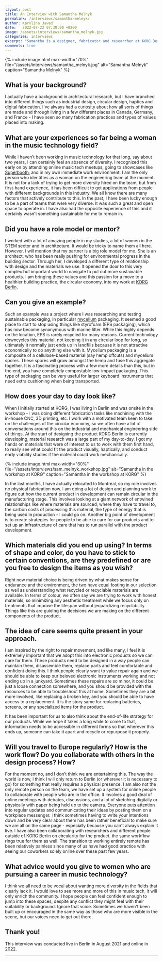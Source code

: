 ```yaml
---
layout: post
title: An Interview with Samantha Melnyk
permalink: /interviews/samantha-melnyk/
author: Karolina Jawad
date:   2022-07-22 07:30:00 +0200
image: /assets/interviews/samantha_melnyk.jpg
categories: interviews
excerpt: "Samantha is a designer, fabricator and researcher at KORG Berlin. With the team, Samantha creates more sustainability-minded infrastructures for its products.   With a background in architecture, digital and robotic fabrication, and circular design, she has been part of projects that span from architectural pavilions, footwear, haptic devices and musical instruments."
comments: true
---
```


{% include image.html
max-width="70%" file="/assets/interviews/samantha_melnyk.jpg" alt="Samantha Melnyk"
caption="Samantha Melnyk" %}

## What is your background?

I actually have a background in architectural research, but I have branched into different things such as industrial design, circular design, haptics and digital fabrication. I've always had a curiosity about how all sorts of things are made and through living in a few different places in Canada, Germany, and France - I have seen so many fabrication practices and types of values placed into making. 

## What are your experiences so far being a woman in the music technology field?

While I haven't been working in music technology for that long, say about two years, I can certainly feel an absence of diversity. I recognized this early on by attending online music tech meetups, going to showcases like [Superbooth](https://www.superbooth.com/en/), and in my own immediate work environment. I am the only person who identifies as a woman on the engineering team at the moment. It is not for a lack of trying to get more diversity hired on the team, but from first-hand experience, it has been difficult to get applications from people with different backgrounds in this industry. We all know there are many factors that actively contribute to this. In the past, I have been lucky enough to be a part of teams that were very diverse. It was such a great and open space to operate in. I have also had the opposite experience of this and it certainly wasn't something sustainable for me to remain in.

## Did you have a role model or mentor?

I worked with a lot of amazing people in my studies, a lot of women in the STEM sector and in architecture. It would be tricky to name them all here. However, I will mention that my partner is a big role model for me. She is an architect, who has been really pushing for environmental progress in the building sector. Through her, I developed a different type of relationship with design and the materials we use. It opened the door to this very complex but important world to navigate to put out more sustainable products. I am bringing these values and this passion for a move to a healthier building practice, the circular economy, into my work at [KORG Berlin](https://korg.berlin/). 

## Can you give an example?

Such an example was a project where I was researching and testing sustainable packaging, in particular [mycelium](https://en.wikipedia.org/wiki/Mycelium) packaging.  It seemed a good place to start to stop using things like styrofoam (EPS packaging), which has now become synonymous with marine litter. While this highly depends on the location, EPS is rarely recycled for many reasons. Current technology downcycles this material, not keeping it in any circular loop for long, so ultimately it normally just ends up in landfills because it is not attractive economically to do anything else with it. Mycelium packaging is a composite of a cellulose-based material (say hemp offcuts) and mycelium spores. These spores will grow amongst the hemp and fuse this aggregate together.  It is a fascinating process with a few more details than this, but in the end, you have completely compostable low-impact packaging.  This type of packaging can be very useful for larger keyboard instruments that need extra cushioning when being transported.

## How does your day to day look like?

When I initially started at KORG, I was living in Berlin and was onsite in the workshop - I was doing different fabrication tasks like machining with the in-house CNC, 3D printing, etc.  I work with a motivated team keen to take on the challenges of the circular economy, so we often have a lot of conversations around this on the industrial and mechanical engineering side of things.  At the start of designing the product KORG Berlin is currently developing, material research was a large part of my day-to-day. I got my hands on materials that were of interest to us to work with them first hand, to really see what could fit the product visually, haptically, and conduct early viability studies if the material could work mechanically. 

{% include image.html
max-width="60%" file="/assets/interviews/sam_melnyk_workshop.jpg" alt="Samantha in the workshop at KORG"
caption="Samantha in the workshop at KORG" %}

In the last months, I have actually relocated to Montreal, so my role involves no physical fabrication now. I am doing a lot of design and planning work to figure out how the current product in development can remain circular in the manufacturing stage. This involves looking at a giant network of entwined relationships like where materials are sourced, where they have to travel to, the carbon costs of processing this material, the type of energy that is being used in production - I could go on.  Another big point of development is to create strategies for people to be able to care for our products and to set up an infrastructure of care that has to run parallel with the product development. 


## Which materials did you end up using? In terms of shape and color, do you have to stick to certain conventions, are they predefined or are you free to design the items as you wish?

Right now material choice is being driven by what makes sense for endurance and the environment, the two have equal footing in our selection as well as understanding what recycled or recyclable materials are available.  In terms of colour, we often say we are trying to work with honest materials, so minimizing any aesthetic treatment while we focus only on treatments that improve the lifespan without jeopardizing recyclability. Things like this are guiding the decisions we are making on the different components of the product.


## The idea of care seems quite present in your approach.

I am inspired by the right to repair movement, and like many, I feel it is extremely important that we adopt this into electronic products so we can care for them.  These products need to be designed in a way people can maintain them, disassemble them, replace parts and feel comfortable and confident doing this.  I think people clearly want to value repair again and we should be able to keep our beloved electronic instruments working and not ending up in a junkyard.  Sometimes these repairs are so minor, it could be just a loose connection somewhere, and you should be provided with the resources to be able to troubleshoot this at home. Sometimes they are a bit more involved, like replacing a broken key, and you should be able to have access to a replacement. It is the story same for replacing batteries, screens, or any specialized items for the product. 

It has been important for us to also think about the end-of-life strategy for our products.  While we hope it takes a long while to come to that, information needs to be accessible in different forms so that wherever this ends up, someone can take it apart and recycle or repurpose it properly. 



## Will you travel to Europe regularly? How is the work flow? Do you collaborate with others in the design process? How?

For the moment no, and I don't think we are entertaining this. The way the world is now, I think I will only return to Berlin (or wherever it is necessary to go) for something that really requires a physical presence. I am also not the only remote person on the team, we have set up a system for online people to collaborate with people who are in the office. It involves a good deal of online meetings with debates, discussions, and a lot of sketching digitally or physically with paper being held up to the camera. Everyone puts attention into regular updates and communicating their ideas by posting them on a workplace messenger. I think sometimes having to write your intentions down and be very clear about them has been rather beneficial to make sure we are all on the same page - especially because you can't always explain it live. I have also been collaborating with researchers and different people outside of KORG Berlin on circularity for the product, the same workflow rings true for them as well. The transition to working entirely remote has been relatively painless since many of us have had good practice with seeing our coworkers solely online over these past few years.


## What advice would you give to women who are pursuing a career in music technology?

I think we all need to be vocal about wanting more diversity in the fields that clearly lack it.  I would love to see more and more of this in music tech, it will only enrich the community.  I hope people can feel confident enough to jump into these spaces, despite any conflict they might feel with their suitability or background.  Ignore that voice. Sometimes we haven't been built up or encouraged in the same way as those who are more visible in the scene, but our voices need to get out there.

## Thank you!



This interview was conducted live in Berlin in August 2021 and online in 2022.

---

